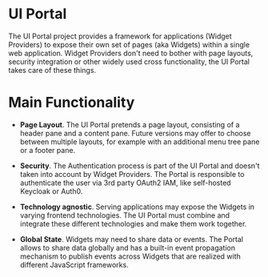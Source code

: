 # UI Portal

The UI Portal project provides a framework for applications (Widget Providers) to expose
their own set of pages (aka Widgets) within a single web application. Widget Providers
don't need to bother with page layouts, security integration or other widely used
cross functionality, the UI Portal takes care of these things.

# Main Functionality

- **Page Layout**. The UI Portal pretends a page layout, consisting of a header pane and a
content pane. Future versions may offer to choose between multiple layouts, for example
with an additional menu tree pane or a footer pane.

- **Security**. The Authentication process is part of the UI Portal and doesn't taken into
account by Widget Providers. The Portal is responsible to authenticate the user via 3rd
party OAuth2 IAM, like self-hosted Keycloak or Auth0.

- **Technology agnostic**. Serving applications may expose the Widgets in varying frontend
technologies. The UI Portal must combine and integrate these different technologies and
make them work together.

- **Global State**. Widgets may need to share data or events. The Portal allows to share
data globally and has a built-in event propagation mechanism to publish events across
Widgets that are realized with different JavaScript frameworks.